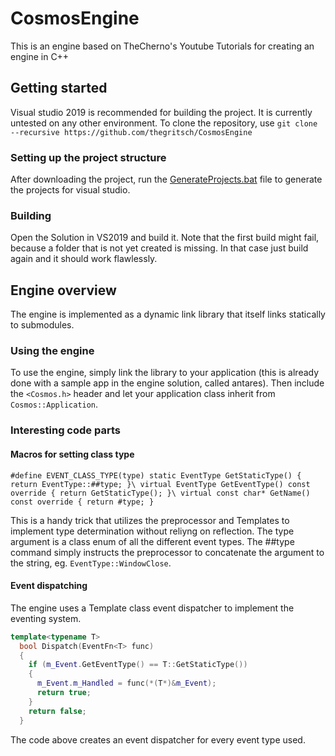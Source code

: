 # CosmosEngine
This is an engine based on TheCherno's Youtube Tutorials for creating an engine in C++

## Getting started
Visual studio 2019 is recommended for building the project. It is currently untested on any other environment.
To clone the repository, use `git clone --recursive https://github.com/thegritsch/CosmosEngine`

### Setting up the project structure
After downloading the project, run the [GenerateProjects.bat](https://github.com/thegritsch/CosmosEngine/blob/main/GenerateProjects.bat) file to generate the projects for visual studio.

### Building
Open the Solution in VS2019 and build it. Note that the first build might fail, because a folder that is not yet created is missing. In that case just build again and it should work flawlessly.


## Engine overview
The engine is implemented as a dynamic link library that itself links statically to submodules. 

### Using the engine
To use the engine, simply link the library to your application (this is already done with a sample app in the engine solution, called antares).
Then include the `<Cosmos.h>` header and let your application class inherit from `Cosmos::Application`.

### Interesting code parts
#### Macros for setting class type

`#define EVENT_CLASS_TYPE(type) static EventType GetStaticType() { return EventType::##type; }\
								virtual EventType GetEventType() const override { return GetStaticType(); }\
								virtual const char* GetName() const override { return #type; }`
                
This is a handy trick that utilizes the preprocessor and Templates to implement type determination without reliyng on reflection. The type argument is a class enum of all the different event types. The ##type command simply instructs the preprocessor to concatenate the argument to the string, eg. `EventType::WindowClose`.

#### Event dispatching
The engine uses a Template class event dispatcher to implement the eventing system.
```C++
template<typename T>
  bool Dispatch(EventFn<T> func)
  {
    if (m_Event.GetEventType() == T::GetStaticType())
    {
      m_Event.m_Handled = func(*(T*)&m_Event);
      return true;
    }
    return false;
  }
```
The code above creates an event dispatcher for every event type used. 
